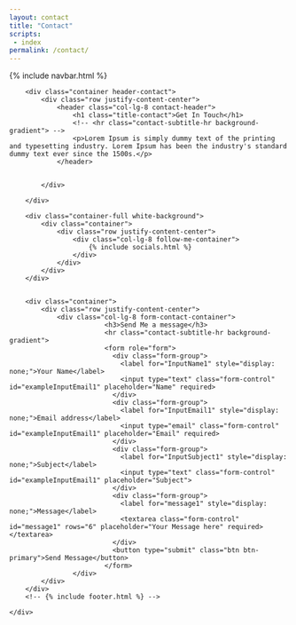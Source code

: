 ```yaml
---
layout: contact
title: "Contact"
scripts:
 - index
permalink: /contact/
---
```



<body itemscope="" itemtype="http://schema.org/Blog">
	<div class="container-background">
	    {% include navbar.html %}
	   
		<div class="container header-contact">			
			<div class="row justify-content-center">
				<header class="col-lg-8 contact-header">
					<h1 class="title-contact">Get In Touch</h1>
		 			<!-- <hr class="contact-subtitle-hr background-gradient"> -->
		 			<p>Lorem Ipsum is simply dummy text of the printing and typesetting industry. Lorem Ipsum has been the industry's standard dummy text ever since the 1500s.</p>
				</header>				
				

			</div>
			
		</div>    

		<div class="container-full white-background">
			<div class="container">
				<div class="row justify-content-center">
					<div class="col-lg-8 follow-me-container">					
						{% include socials.html %}
				 	</div>	
				</div>
			</div>
		</div>


		<div class="container">
			<div class="row justify-content-center">
				<div class="col-lg-8 form-contact-container">
			 				<h3>Send Me a message</h3>
			 				<hr class="contact-subtitle-hr background-gradient">
				 			<form role="form">
							  <div class="form-group">
							    <label for="InputName1" style="display: none;">Your Name</label>
							    <input type="text" class="form-control" id="exampleInputEmail1" placeholder="Name" required>
							  </div>
							  <div class="form-group">
							    <label for="InputEmail1" style="display: none;">Email address</label>
							    <input type="email" class="form-control" id="exampleInputEmail1" placeholder="Email" required>
							  </div>
							  <div class="form-group">
							    <label for="InputSubject1" style="display: none;">Subject</label>
							    <input type="text" class="form-control" id="exampleInputEmail1" placeholder="Subject">
							  </div>
							  <div class="form-group">
							  	<label for="message1" style="display: none;">Message</label>
							  	<textarea class="form-control" id="message1" rows="6" placeholder="Your Message here" required></textarea>
							  </div>
							  <button type="submit" class="btn btn-primary">Send Message</button>
							</form>
					</div>
			</div>			 		
		</div>
		<!-- {% include footer.html %} -->
		
	</div>
    
</body>



